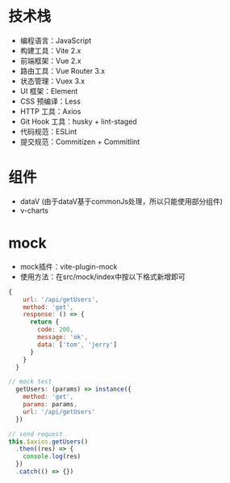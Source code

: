 # 技术栈
* 编程语言：JavaScript  
* 构建工具：Vite 2.x  
* 前端框架：Vue 2.x  
* 路由工具：Vue Router 3.x  
* 状态管理：Vuex 3.x  
* UI 框架：Element  
* CSS 预编译：Less  
* HTTP 工具：Axios  
* Git Hook 工具：husky + lint-staged  
* 代码规范：ESLint  
* 提交规范：Commitizen + Commitlint

# 组件
* dataV (由于dataV基于commonJs处理，所以只能使用部分组件)
* v-charts

# mock
* mock插件：vite-plugin-mock
* 使用方法：在src/mock/index中按以下格式新增即可
```js
{
    url: '/api/getUsers',
    method: 'get',
    response: () => {
      return {
        code: 200,
        message: 'ok',
        data: ['tom', 'jerry']
      }
    }
  }
```
```js
// mock test
  getUsers: (params) => instance({
    method: 'get',
    params: params,
    url: '/api/getUsers'
  })

// send request
this.$axios.getUsers()
  .then((res) => {
    console.log(res)
  })
  .catch(() => {})
```
